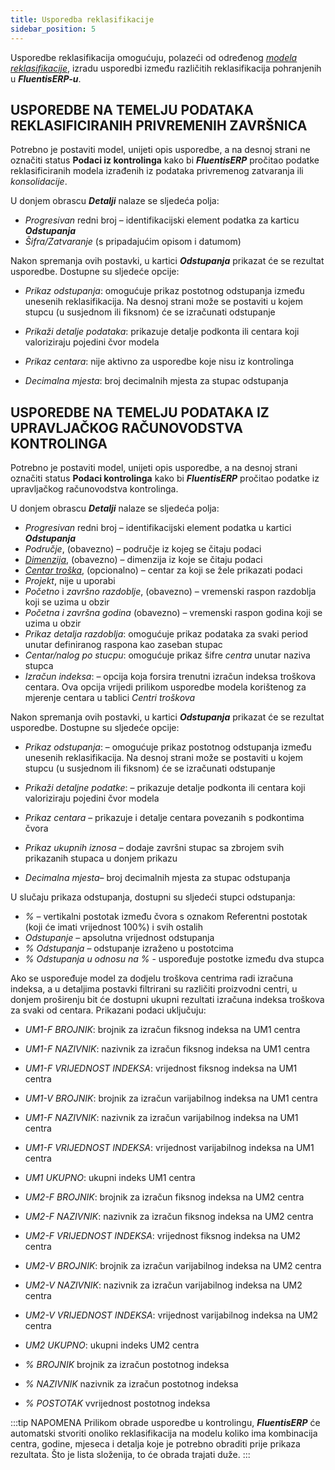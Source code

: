 ```yaml
---
title: Usporedba reklasifikacije
sidebar_position: 5
---
```


Usporedbe reklasifikacija omogućuju, polazeći od određenog [*modela reklasifikacije*](/docs/controlling/reclassifications/create-reclassification-model), izradu usporedbi između različitih reklasifikacija pohranjenih u ***FluentisERP-u***.


## USPOREDBE NA TEMELJU PODATAKA REKLASIFICIRANIH PRIVREMENIH ZAVRŠNICA
Potrebno je postaviti model, unijeti opis usporedbe, a na desnoj strani ne označiti status **Podaci iz kontrolinga** kako bi ***FluentisERP*** pročitao podatke reklasificiranih modela izrađenih iz podataka privremenog zatvaranja ili *konsolidacije*.

U donjem obrascu ***Detalji*** nalaze se sljedeća polja:
- *Progresivan* redni broj – identifikacijski element podatka za karticu ***Odstupanja***
- *Šifra/Zatvaranje* (s pripadajućim opisom i datumom)

Nakon spremanja ovih postavki, u kartici ***Odstupanja*** prikazat će se rezultat usporedbe. Dostupne su sljedeće opcije:

- *Prikaz odstupanja*: omogućuje prikaz postotnog odstupanja između unesenih reklasifikacija. Na desnoj strani može se postaviti u kojem stupcu (u susjednom ili fiksnom) će se izračunati odstupanje

- *Prikaži detalje podataka*: prikazuje detalje podkonta ili centara koji valoriziraju pojedini čvor modela

- *Prikaz centara*: nije aktivno za usporedbe koje nisu iz kontrolinga

- *Decimalna mjesta*: broj decimalnih mjesta za stupac odstupanja


## USPOREDBE NA TEMELJU PODATAKA IZ UPRAVLJAČKOG RAČUNOVODSTVA KONTROLINGA
Potrebno je postaviti model, unijeti opis usporedbe, a na desnoj strani označiti status **Podaci kontrolinga** kako bi ***FluentisERP*** pročitao podatke iz upravljačkog računovodstva kontrolinga.

U donjem obrascu ***Detalji*** nalaze se sljedeća polja:
- *Progresivan* redni broj – identifikacijski element podatka u kartici ***Odstupanja***
- *Područje*, (obavezno) – područje iz kojeg se čitaju podaci
- [*Dimenzija*](/docs/controlling/controlling-parametrization/controlling-specific-settings/dimension), (obavezno) – dimenzija iz koje se čitaju podaci
- [*Centar troška*](/docs/controlling/controlling-parametrization/controlling-specific-settings/cost-centers), (opcionalno) – centar za koji se žele prikazati podaci
- *Projekt*, nije u uporabi
- *Početno* i *završno razdoblje*, (obavezno) – vremenski raspon razdoblja koji se uzima u obzir
- *Početna i završna godina* (obavezno) – vremenski raspon godina koji se uzima u obzir
- *Prikaz detalja razdoblja*: omogućuje prikaz podataka za svaki period unutar definiranog raspona kao zaseban stupac
- *Centar/nalog po stucpu*: omogućuje prikaz šifre *centra* unutar naziva stupca
- *Izračun indeksa*: – opcija koja forsira trenutni izračun indeksa troškova centara. Ova opcija vrijedi prilikom usporedbe modela korištenog za mjerenje centara u tablici *Centri troškova*


Nakon spremanja ovih postavki, u kartici ***Odstupanja*** prikazat će se rezultat usporedbe. Dostupne su sljedeće opcije:

- *Prikaz odstupanja*: – omogućuje prikaz postotnog odstupanja između unesenih reklasifikacija. Na desnoj strani može se postaviti u kojem stupcu (u susjednom ili fiksnom) će se izračunati odstupanje

- *Prikaži detaljne podatke*: – prikazuje detalje podkonta ili centara koji valoriziraju pojedini čvor modela

- *Prikaz centara* – prikazuje i detalje centara povezanih s podkontima čvora

- *Prikaz ukupnih iznosa* – dodaje završni stupac sa zbrojem svih prikazanih stupaca u donjem prikazu

- *Decimalna mjesta*– broj decimalnih mjesta za stupac odstupanja

U slučaju prikaza odstupanja, dostupni su sljedeći stupci odstupanja:
- *%* – vertikalni postotak između čvora s oznakom Referentni postotak (koji će imati vrijednost 100%) i svih ostalih
- *Odstupanje* – apsolutna vrijednost odstupanja
- *% Odstupanja* – odstupanje izraženo u postotcima
- *% Odstupanja u odnosu na %* - uspoređuje postotke između dva stupca

Ako se uspoređuje model za dodjelu troškova centrima radi izračuna indeksa, a u detaljima postavki filtrirani su različiti proizvodni centri, u donjem proširenju bit će dostupni ukupni rezultati izračuna indeksa troškova za svaki od centara. Prikazani podaci uključuju:

- *UM1-F BROJNIK*: brojnik za izračun fiksnog indeksa na UM1 centra
- *UM1-F NAZIVNIK*: nazivnik za izračun fiksnog indeksa na UM1 centra
- *UM1-F VRIJEDNOST INDEKSA*: vrijednost fiksnog indeksa na UM1 centra
- *UM1-V BROJNIK*: brojnik za izračun varijabilnog indeksa na UM1 centra
- *UM1-F NAZIVNIK*: nazivnik za izračun varijabilnog indeksa na UM1 centra
- *UM1-F VRIJEDNOST INDEKSA*: vrijednost varijabilnog indeksa na UM1 centra
- *UM1 UKUPNO*: ukupni indeks UM1 centra

- *UM2-F BROJNIK*: brojnik za izračun fiksnog indeksa na UM2 centra
- *UM2-F NAZIVNIK*: nazivnik za izračun fiksnog indeksa na UM2 centra
- *UM2-F VRIJEDNOST INDEKSA*: vrijednost fiksnog indeksa na UM2 centra
- *UM2-V BROJNIK*: brojnik za izračun varijabilnog indeksa na UM2 centra
- *UM2-V NAZIVNIK*: nazivnik za izračun varijabilnog indeksa na UM2 centra
- *UM2-V VRIJEDNOST INDEKSA*: vrijednost varijabilnog indeksa na UM2 centra
- *UM2 UKUPNO*: ukupni indeks UM2 centra

- *% BROJNIK* brojnik za izračun postotnog indeksa
- *% NAZIVNIK* nazivnik za izračun postotnog indeksa
- *% POSTOTAK* vvrijednost postotnog indeksa

:::tip NAPOMENA
Prilikom obrade usporedbe u kontrolingu, ***FluentisERP*** će automatski stvoriti onoliko reklasifikacija na modelu koliko ima kombinacija centra, godine, mjeseca i detalja koje je potrebno obraditi prije prikaza rezultata. Što je lista složenija, to će obrada trajati duže.
:::